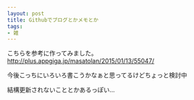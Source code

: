 ```yaml
---
layout: post
title: Githubでブログとかメモとか
tags:
- 雑
---
```


こちらを参考に作ってみました。
http://plus.appgiga.jp/masatolan/2015/01/13/55047/

今後こっちにいろいろ書こうかなぁと思ってるけどちょっと検討中

結構更新されないこととかあるっぽい…
